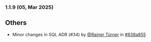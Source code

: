 ### 1.1.9 (05, Mar 2025)
## Others
- Minor changes in SQL ADR (#34) by [<u>@Rainer Türner</u>](https://www.github.com/RainerTürner) in [#838a855](https://github.com/buerokratt/Buerokratt-onboarding/commit/838a855)
